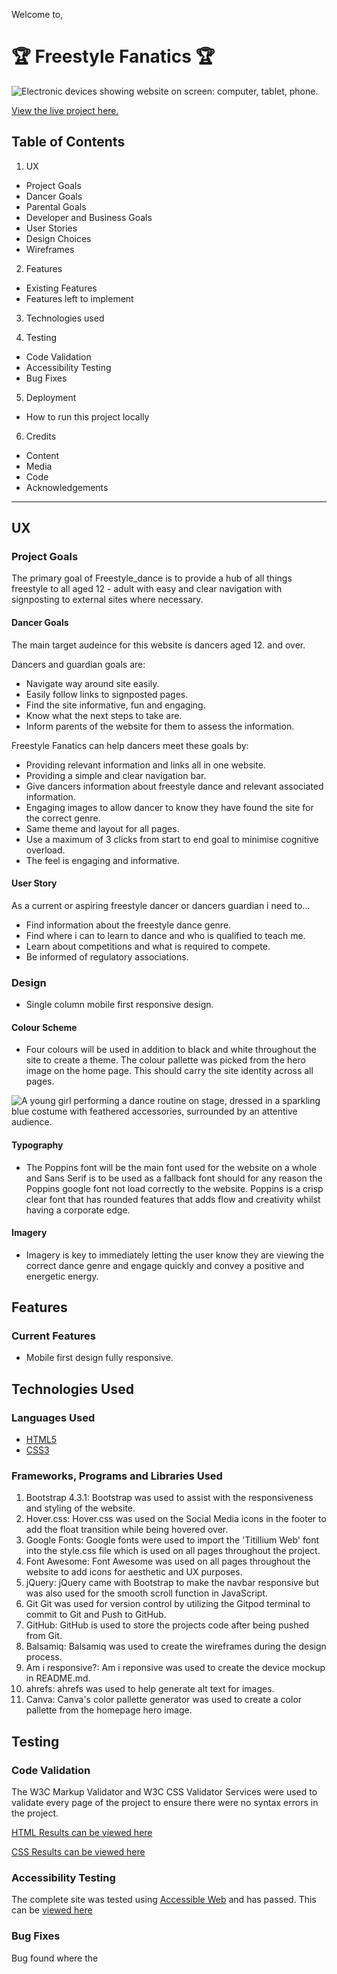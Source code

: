 Welcome to,

# 🏆 Freestyle Fanatics 🏆

![Electronic devices showing website on screen: computer, tablet, phone.](assets/README_images/freestyle_mockup.png "freestyle fanatics device mockup")

[View the live project here.]()

## Table of Contents
1. UX

  * Project Goals  
  * Dancer Goals  
  * Parental Goals   
  * Developer and Business Goals  
  * User Stories  
  * Design Choices  
  * Wireframes  

2. Features
  * Existing Features
  * Features left to implement

3. Technologies used

4. Testing
  * Code Validation
  * Accessibility Testing
  * Bug Fixes

5. Deployment

  * How to run this project locally

6. Credits

  * Content
  * Media
  * Code
  * Acknowledgements

------

## UX

### Project Goals

The primary goal of Freestyle_dance is to provide a hub of all things freestyle to all aged 12 - adult with easy and clear navigation with signposting to external sites where necessary. 

#### Dancer Goals

The main target audeince for this website is dancers aged 12. and over.

Dancers and guardian goals are:

  * Navigate way around site easily.
  * Easily follow links to signposted pages.
  * Find the site informative, fun and engaging.
  * Know what the next steps to take are.
  * Inform parents of the website for them to assess the information.

Freestyle Fanatics can help dancers meet these goals by:

  * Providing relevant information and links all in one website.
  * Providing a simple and clear navigation bar.
  * Give dancers information about freestyle dance and relevant associated information.
  * Engaging images to allow dancer to know they have found the site for the 
    correct genre.
  * Same theme and layout for all pages.
  * Use a maximum of 3 clicks from start to end goal to minimise cognitive 
    overload.
  * The feel is engaging and informative.

#### User Story

As a current or aspiring freestyle dancer or dancers guardian i need to...
  * Find information about the freestyle dance genre.
  * Find where i can to learn to dance and who is qualified to teach me.
  * Learn about competitions and what is required to compete.
  * Be informed of regulatory associations.


### Design

  * Single column mobile first responsive design.

#### Colour Scheme

  * Four colours will be used in addition to black and white throughout the site to create a theme. The colour pallette was picked from the hero image on the home page. This should carry the site identity across all pages.

![A young girl performing a dance routine on stage, dressed in a sparkling blue costume with feathered accessories, surrounded by an attentive audience.](assets/README_images/colour_pallette.png "color pallette freestyle fanatics")

#### Typography

  * The Poppins font will be the main font used for the website on a whole and Sans Serif is to be used as a fallback font should for any reason the Poppins google font not load correctly to the website. Poppins is a crisp clear font that has rounded features that adds flow and creativity whilst having a corporate edge.

#### Imagery

  * Imagery is key to immediately letting the user know they are viewing the correct dance genre and engage quickly and convey a positive and energetic energy.

## Features

### Current Features

  * Mobile first design fully responsive.

## Technologies Used

### Languages Used
  
  * [HTML5](https://en.wikipedia.org/wiki/HTML5)
  * [CSS3](https://en.wikipedia.org/wiki/Cascading_Style_Sheets)

### Frameworks, Programs and Libraries Used

1. Bootstrap 4.3.1:
   Bootstrap was used to assist with the responsiveness and styling of the website.
2. Hover.css:
   Hover.css was used on the Social Media icons in the footer to add the float transition while being hovered over.
3. Google Fonts:
   Google fonts were used to import the 'Titillium Web' font into the style.css file which is used on all pages throughout the project.
4. Font Awesome:
   Font Awesome was used on all pages throughout the website to add icons for aesthetic and UX purposes.
5. jQuery:
   jQuery came with Bootstrap to make the navbar responsive but was also used for the smooth scroll function in JavaScript.
5. Git
   Git was used for version control by utilizing the Gitpod terminal to commit to Git and Push to GitHub.
6. GitHub:
   GitHub is used to store the projects code after being pushed from Git.
7. Balsamiq:
   Balsamiq was used to create the wireframes during the design process.
8. Am i responsive?:
   Am i reponsive was used to create the device mockup in README.md.
9. ahrefs:
   ahrefs was used to help generate alt text for images.
10. Canva:
   Canva's color pallette generator was used to create a color pallette from the homepage hero image.

## Testing

### Code Validation

The W3C Markup Validator and W3C CSS Validator Services were used to validate every page of the project to ensure there were no syntax errors in the project.

[HTML Results can be viewed here](/workspace/freestyle_dance/assets/README_images/HTML_validator.png)

[CSS Results can be viewed here](/workspace/freestyle_dance/assets/README_images/css_validation.png)

### Accessibility Testing

The complete site was tested using [Accessible Web](https://wave.webaim.org/) and has passed. This can be [viewed here](assets/README_images/webaim.png)

### Bug Fixes

Bug found where the 

